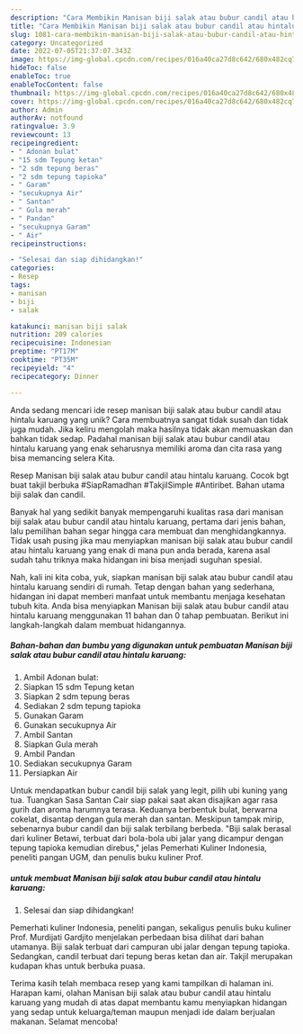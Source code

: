 ```yaml
---
description: "Cara Membikin Manisan biji salak atau bubur candil atau hintalu karuang yang Mantap"
title: "Cara Membikin Manisan biji salak atau bubur candil atau hintalu karuang yang Mantap"
slug: 1081-cara-membikin-manisan-biji-salak-atau-bubur-candil-atau-hintalu-karuang-yang-mantap
category: Uncategorized
date: 2022-07-05T21:37:07.343Z
image: https://img-global.cpcdn.com/recipes/016a40ca27d8c642/680x482cq70/manisan-biji-salak-atau-bubur-candil-atau-hintalu-karuang-foto-resep-utama.jpg
hideToc: false
enableToc: true
enableTocContent: false
thumbnail: https://img-global.cpcdn.com/recipes/016a40ca27d8c642/680x482cq70/manisan-biji-salak-atau-bubur-candil-atau-hintalu-karuang-foto-resep-utama.jpg
cover: https://img-global.cpcdn.com/recipes/016a40ca27d8c642/680x482cq70/manisan-biji-salak-atau-bubur-candil-atau-hintalu-karuang-foto-resep-utama.jpg
author: Admin
authorAv: notfound
ratingvalue: 3.9
reviewcount: 13
recipeingredient:
- " Adonan bulat"
- "15 sdm Tepung ketan"
- "2 sdm tepung beras"
- "2 sdm tepung tapioka"
- " Garam"
- "secukupnya Air"
- " Santan"
- " Gula merah"
- " Pandan"
- "secukupnya Garam"
- " Air"
recipeinstructions:

- "Selesai dan siap dihidangkan!"
categories:
- Resep
tags:
- manisan
- biji
- salak

katakunci: manisan biji salak 
nutrition: 209 calories
recipecuisine: Indonesian
preptime: "PT17M"
cooktime: "PT35M"
recipeyield: "4"
recipecategory: Dinner

---
```





Anda sedang mencari ide resep manisan biji salak atau bubur candil atau hintalu karuang yang unik? Cara membuatnya sangat tidak susah dan tidak juga mudah. Jika keliru mengolah maka hasilnya tidak akan memuaskan dan bahkan tidak sedap. Padahal manisan biji salak atau bubur candil atau hintalu karuang yang enak seharusnya memiliki aroma dan cita rasa yang bisa memancing selera Kita.





Resep Manisan biji salak atau bubur candil atau hintalu karuang. Cocok bgt buat takjil berbuka #SiapRamadhan #TakjilSimple #Antiribet. Bahan utama biji salak dan candil.

Banyak hal yang sedikit banyak mempengaruhi kualitas rasa dari manisan biji salak atau bubur candil atau hintalu karuang, pertama dari jenis bahan, lalu pemilihan bahan segar hingga cara membuat dan menghidangkannya. Tidak usah pusing jika mau menyiapkan manisan biji salak atau bubur candil atau hintalu karuang yang enak di mana pun anda berada, karena asal sudah tahu triknya maka hidangan ini bisa menjadi suguhan spesial.






Nah, kali ini kita coba, yuk, siapkan manisan biji salak atau bubur candil atau hintalu karuang sendiri di rumah. Tetap dengan bahan yang sederhana, hidangan ini dapat memberi manfaat untuk membantu menjaga kesehatan tubuh kita. Anda bisa menyiapkan Manisan biji salak atau bubur candil atau hintalu karuang menggunakan 11 bahan dan 0 tahap pembuatan. Berikut ini langkah-langkah dalam membuat hidangannya.

<!--inarticleads1-->

##### Bahan-bahan dan bumbu yang digunakan untuk pembuatan Manisan biji salak atau bubur candil atau hintalu karuang:

1. Ambil  Adonan bulat:
1. Siapkan 15 sdm Tepung ketan
1. Siapkan 2 sdm tepung beras
1. Sediakan 2 sdm tepung tapioka
1. Gunakan  Garam
1. Gunakan secukupnya Air
1. Ambil  Santan
1. Siapkan  Gula merah
1. Ambil  Pandan
1. Sediakan secukupnya Garam
1. Persiapkan  Air


Untuk mendapatkan bubur candil biji salak yang legit, pilih ubi kuning yang tua. Tuangkan Sasa Santan Cair siap pakai saat akan disajikan agar rasa gurih dan aroma harumnya terasa. Keduanya berbentuk bulat, berwarna cokelat, disantap dengan gula merah dan santan. Meskipun tampak mirip, sebenarnya bubur candil dan biji salak terbilang berbeda. &#34;Biji salak berasal dari kuliner Betawi, terbuat dari bola-bola ubi jalar yang dicampur dengan tepung tapioka kemudian direbus,&#34; jelas Pemerhati Kuliner Indonesia, peneliti pangan UGM, dan penulis buku kuliner Prof. 

<!--inarticleads2-->

#####  untuk membuat Manisan biji salak atau bubur candil atau hintalu karuang:


1. Selesai dan siap dihidangkan!

Pemerhati kuliner Indonesia, peneliti pangan, sekaligus penulis buku kuliner Prof. Murdijati Gardjito menjelakan perbedaan bisa dilihat dari bahan utamanya. Biji salak terbuat dari campuran ubi jalar dengan tepung tapioka. Sedangkan, candil terbuat dari tepung beras ketan dan air. Takjil merupakan kudapan khas untuk berbuka puasa. 

Terima kasih telah membaca resep yang kami tampilkan di halaman ini. Harapan kami, olahan Manisan biji salak atau bubur candil atau hintalu karuang yang mudah di atas dapat membantu kamu menyiapkan hidangan yang sedap untuk keluarga/teman maupun menjadi ide dalam berjualan makanan. Selamat mencoba!

